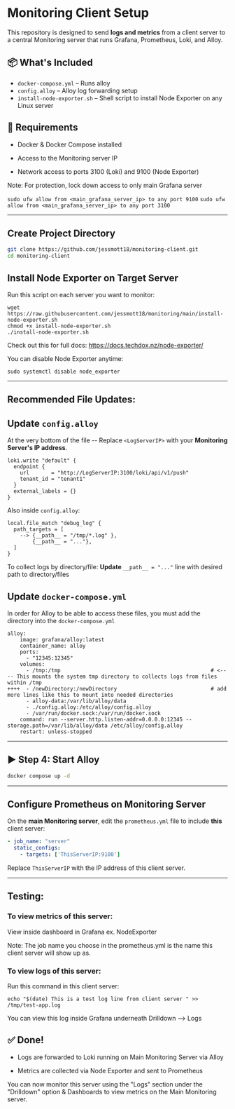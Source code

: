 # Monitoring Client Setup

This repository is designed to send **logs and metrics** from a client server to a central Monitoring server that runs Grafana, Prometheus, Loki, and Alloy.


## 📦 What's Included

- `docker-compose.yml` – Runs alloy
- `config.alloy` – Alloy log forwarding setup
- `install-node-exporter.sh` – Shell script to install Node Exporter on any Linux server

## 🔧 Requirements

- Docker & Docker Compose installed
    
- Access to the Monitoring server IP

- Network access to ports 3100 (Loki) and 9100 (Node Exporter)

Note: For protection, lock down access to only main Grafana server

`sudo ufw allow from <main_grafana_server_ip> to any port 9100`
`sudo ufw allow from <main_grafana_server_ip> to any port 3100`

---

## Create Project Directory

```bash
git clone https://github.com/jessmott18/monitoring-client.git 
cd monitoring-client
```

## Install Node Exporter on Target Server

Run this script on each server you want to monitor:

```shell
wget https://raw.githubusercontent.com/jessmott18/monitoring/main/install-node-exporter.sh
chmod +x install-node-exporter.sh
./install-node-exporter.sh
```
Check out this for full docs: https://docs.techdox.nz/node-exporter/

You can disable Node Exporter anytime:

```shell
sudo systemctl disable node_exporter
```

---
## Recommended File Updates:
##  Update `config.alloy`

At the very bottom of the file -- Replace `<LogServerIP>` with your **Monitoring Server's IP address**.

```hcl
loki.write "default" {
  endpoint {
    url       = "http://LogServerIP:3100/loki/api/v1/push"
    tenant_id = "tenant1"
  }
  external_labels = {}
}
```

Also inside `config.alloy`:
```
local.file_match "debug_log" {
  path_targets = [
    --> {__path__ = "/tmp/*.log" },
        {__path__ = "..."},
  ]
}
```
To collect logs by directory/file: **Update** `__path__ = "..."`  line with desired path to directory/files

## Update `docker-compose.yml`
In order for Alloy to be able to access these files, you must add the directory into the `docker-compose.yml`
```
alloy:
    image: grafana/alloy:latest
    container_name: alloy
    ports:
      - "12345:12345"
    volumes: 
      - /tmp:/tmp                                                # <---- This mounts the system tmp directory to collects logs from files within /tmp
++++  - /newDirectory:/newDirectory                              # add more lines like this to mount into needed directories
      - alloy-data:/var/lib/alloy/data                          
      - ./config.alloy:/etc/alloy/config.alloy                 
      - /var/run/docker.sock:/var/run/docker.sock                            
    command: run --server.http.listen-addr=0.0.0.0:12345 --storage.path=/var/lib/alloy/data /etc/alloy/config.alloy      
    restart: unless-stopped
```



---

## ▶️ Step 4: Start Alloy

```bash
docker compose up -d
```

---
## Configure Prometheus on Monitoring Server

On the **main Monitoring server**, edit the `prometheus.yml` file to include **this** client server:

```yaml
- job_name: "server"
  static_configs:
    - targets: ['ThisServerIP:9100']
```

Replace `ThisServerIP` with the IP address of this client server.

---

## Testing:
### To view metrics of this server: 

View inside dashboard in Grafana ex. NodeExporter

Note: The job name you choose in the prometheus.yml is the name this client server will show up as. 

### To view logs of this server: 

Run this command in this client server: 
```
echo "$(date) This is a test log line from client server " >> /tmp/test-app.log
```

You can view this log inside Grafana underneath Drilldown --> Logs


## ✅ Done!

- Logs are forwarded to Loki running on Main Monitoring Server via Alloy
    
- Metrics are collected via Node Exporter and sent to Prometheus
    

You can now monitor this server using the "Logs" section under the "Drilldown" option & Dashboards to view metrics on the Main Monitoring server.
